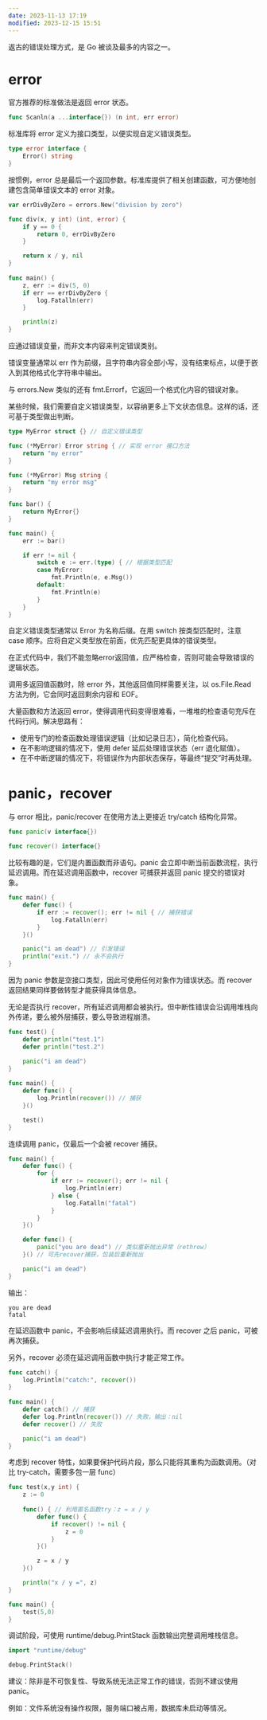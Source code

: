 ```yaml
---
date: 2023-11-13 17:19
modified: 2023-12-15 15:51
---
```


返古的错误处理方式，是 Go 被谈及最多的内容之一。

# error
官方推荐的标准做法是返回 error 状态。
```go
func Scanln(a ...interface{}) (n int, err error)
```

标准库将 error 定义为接口类型，以便实现自定义错误类型。
```go
type error interface {
	Error() string
}
```

按惯例，error 总是最后一个返回参数。标准库提供了相关创建函数，可方便地创建包含简单错误文本的 error 对象。
```go
var errDivByZero = errors.New("division by zero")

func div(x, y int) (int, error) {
	if y == 0 {
		return 0, errDivByZero
	} 

	return x / y, nil
} 
  
func main() { 
	z, err := div(5, 0) 
	if err == errDivByZero { 
		log.Fatalln(err)
	} 

	println(z)
}
```

应通过错误变量，而非文本内容来判定错误类别。

错误变量通常以 err 作为前缀，且字符串内容全部小写，没有结束标点，以便于嵌入到其他格式化字符串中输出。

与 errors.New 类似的还有 fmt.Errorf，它返回一个格式化内容的错误对象。

某些时候，我们需要自定义错误类型，以容纳更多上下文状态信息。这样的话，还可基于类型做出判断。
```go
type MyError struct {} // 自定义错误类型

func (*MyError) Error string { // 实现 error 接口方法
	return "my error"
}

func (*MyError) Msg string {
	return "my error msg"
}

func bar() {
	return MyError{}
}

func main() {
	err := bar()

	if err != nil {
		switch e := err.(type) { // 根据类型匹配
		case MyError:
			fmt.Println(e, e.Msg())
		default:
			fmt.Println(e)
		}
	}
}
```

自定义错误类型通常以 Error 为名称后缀。在用 switch 按类型匹配时，注意 case 顺序。应将自定义类型放在前面，优先匹配更具体的错误类型。

在正式代码中，我们不能忽略error返回值，应严格检查，否则可能会导致错误的逻辑状态。

调用多返回值函数时，除 error 外，其他返回值同样需要关注，以 os.File.Read 方法为例，它会同时返回剩余内容和 EOF。

大量函数和方法返回 error，使得调用代码变得很难看，一堆堆的检查语句充斥在代码行间。解决思路有：
- 使用专门的检查函数处理错误逻辑（比如记录日志），简化检查代码。
- 在不影响逻辑的情况下，使用 defer 延后处理错误状态（err 退化赋值）。
- 在不中断逻辑的情况下，将错误作为内部状态保存，等最终“提交”时再处理。

# panic，recover
与 error 相比，panic/recover 在使用方法上更接近 try/catch 结构化异常。

```go
func panic(v interface{})

func recover() interface{}
```

比较有趣的是，它们是内置函数而非语句。panic 会立即中断当前函数流程，执行延迟调用。而在延迟调用函数中，recover 可捕获并返回 panic 提交的错误对象。
```go
func main() { 
	defer func() { 
		if err := recover(); err != nil { // 捕获错误
			log.Fatalln(err) 
		} 
	}()

	panic("i am dead") // 引发错误
	println("exit.") // 永不会执行
}
```

因为 panic 参数是空接口类型，因此可使用任何对象作为错误状态。而 recover 返回结果同样要做转型才能获得具体信息。

无论是否执行 recover，所有延迟调用都会被执行。但中断性错误会沿调用堆栈向外传递，要么被外层捕获，要么导致进程崩溃。
```go
func test() {
	defer println("test.1")
	defer println("test.2")

	panic("i am dead")
} 
  
func main() {
	defer func() {
		log.Println(recover()) // 捕获
	}()

	test()
}
```

连续调用 panic，仅最后一个会被 recover 捕获。
```go
func main() {
	defer func() {
		for { 
			if err := recover(); err != nil { 
				log.Println(err) 
			} else {
				log.Fatalln("fatal") 
			} 
		} 
	}() 

	defer func() { 
		panic("you are dead") // 类似重新抛出异常（rethrow）
	}() // 可先recover捕获，包装后重新抛出 

	panic("i am dead") 
}
```
输出：
```shell
you are dead
fatal
```

在延迟函数中 panic，不会影响后续延迟调用执行。而 recover 之后 panic，可被再次捕获。

另外，recover 必须在延迟调用函数中执行才能正常工作。
```go
func catch() { 
	log.Println("catch:", recover()) 
} 
  
func main() { 
	defer catch() // 捕获
	defer log.Println(recover()) // 失败，输出：nil
	defer recover() // 失败

	panic("i am dead")
}
```

考虑到 recover 特性，如果要保护代码片段，那么只能将其重构为函数调用。（对比 try-catch，需要多包一层 func）
```go
func test(x,y int) { 
	z := 0
	
	func() { // 利用匿名函数try：z = x / y 
		defer func() {
			if recover() != nil { 
				z = 0
			} 
		}()

		z = x / y
	}()

	println("x / y =", z) 
}

func main() { 
	test(5,0) 
}
```

调试阶段，可使用 runtime/debug.PrintStack 函数输出完整调用堆栈信息。
```go
import "runtime/debug"

debug.PrintStack()
```

建议：除非是不可恢复性、导致系统无法正常工作的错误，否则不建议使用 panic。

例如：文件系统没有操作权限，服务端口被占用，数据库未启动等情况。
